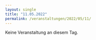 ```yaml
---
layout: single
title: "11.05.2022"
permalink: /veranstaltungen/2022/05/11/
---
```


Keine Veranstaltung an diesem Tag.
